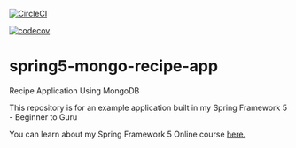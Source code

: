 [![CircleCI](https://circleci.com/gh/mamaligamar/spring5-mongo-recipe-app.svg?style=svg)](https://circleci.com/gh/mamaligamar/spring5-mongo-recipe-app)

[![codecov](https://codecov.io/gh/mamaligamar/spring5-mongo-recipe-app/branch/master/graph/badge.svg)](https://codecov.io/gh/mamaligamar/spring5-mongo-recipe-app)

# spring5-mongo-recipe-app
Recipe Application Using MongoDB

This repository is for an example application built in my Spring Framework 5 - Beginner to Guru

You can learn about my Spring Framework 5 Online course [here.](http://courses.springframework.guru/p/spring-framework-5-begginer-to-guru/?product_id=363173)